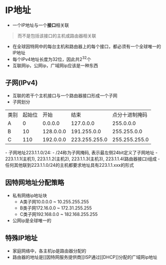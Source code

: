 # IP地址

- 一个IP地址与一个**接口**相关联
> 而不是包括该接口的主机或路由器相关联
- 在全球因特网中的每台主机和路由器上的每个接口，都必须有一个全球唯一的IP地址
- 每个IPv4地址长度为32位，因此共$2^{32}$个 
- 互联网ip，公网ip，广域网ip应该是一种东西

## 子网(IPv4)

- 互联的若干个主机接口与一个路由器接口形成一个子网
- 子网划分
<table>
    <tr>
        <td>类别</td>
        <td>起始位</td>
        <td>开始</td>
        <td>结束</td>
        <td>点分十进制掩码</td>
    </tr>
    <tr>
        <td>A</td>
        <td>0</td>
        <td>0.0.0.0</td>
        <td>127.0.0.0</td>
        <td>255.0.0.0</td>
    </tr>
    <tr>
        <td>B</td>
        <td>10</td>
        <td>128.0.0.0</td>
        <td>191.255.0.0</td>
        <td>255.255.0.0</td>
    </tr>
    <tr>
        <td>C</td>
        <td>110</td>
        <td>192.0.0.0</td>
        <td>223.255.255.0</td>
        <td>255.255.255.0</td>
    </tr>
</table>
- 子网地址223.1.1.0/24:
  - /24称为子网掩码, 表示最左侧24bit定义了子网地址 
  - 223.1.1.1(主机1), 223.1.1.2(主机2), 223.1.1.3(主机3), 223.1.1.4(路由器接口)组成
  - 任何其他联到223.1.1.0/24的主机都要求地址具有223.1.1.xxx的形式
  
## 因特网地址分配策略

- 私有网络ip地址块
  - A类子网10.0.0.0 ~ 10.255.255.255
  - B类子网172.16.0.0 ~ 172.31.255.255
  - C类子网192.168.0.0 ~ 182.168.255.255
- 公网ip是全球唯一的

## 特殊IP地址

- 家庭网络中，各主机ip是路由器分配的
- 路由器的地址是[[因特网服务提供商]]ISP通过[[DHCP]]分配的广域网ip地址
